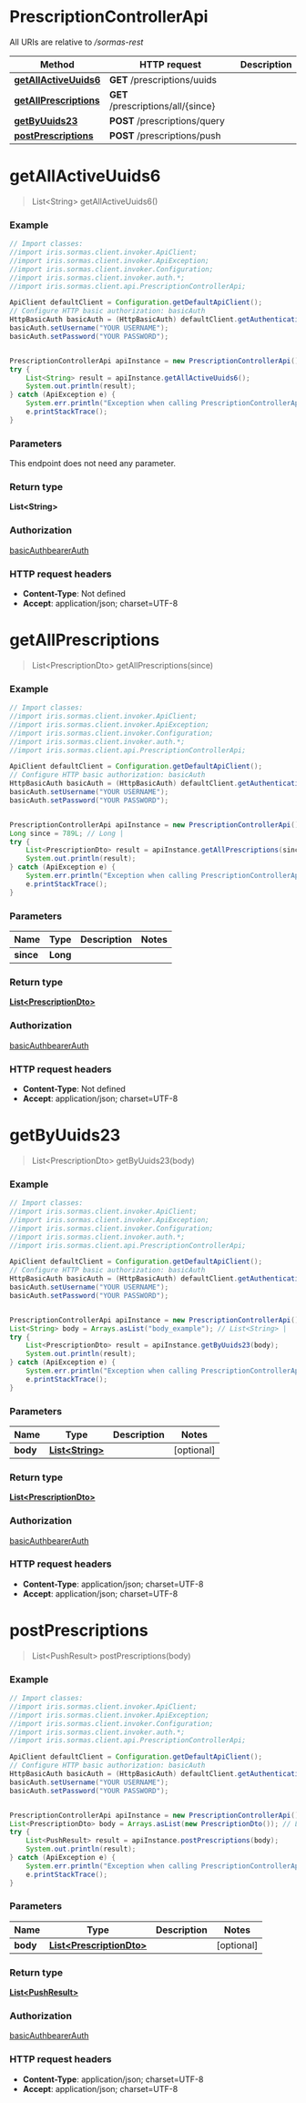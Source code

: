 # PrescriptionControllerApi

All URIs are relative to */sormas-rest*

Method | HTTP request | Description
------------- | ------------- | -------------
[**getAllActiveUuids6**](PrescriptionControllerApi.md#getAllActiveUuids6) | **GET** /prescriptions/uuids | 
[**getAllPrescriptions**](PrescriptionControllerApi.md#getAllPrescriptions) | **GET** /prescriptions/all/{since} | 
[**getByUuids23**](PrescriptionControllerApi.md#getByUuids23) | **POST** /prescriptions/query | 
[**postPrescriptions**](PrescriptionControllerApi.md#postPrescriptions) | **POST** /prescriptions/push | 

<a name="getAllActiveUuids6"></a>
# **getAllActiveUuids6**
> List&lt;String&gt; getAllActiveUuids6()



### Example
```java
// Import classes:
//import iris.sormas.client.invoker.ApiClient;
//import iris.sormas.client.invoker.ApiException;
//import iris.sormas.client.invoker.Configuration;
//import iris.sormas.client.invoker.auth.*;
//import iris.sormas.client.api.PrescriptionControllerApi;

ApiClient defaultClient = Configuration.getDefaultApiClient();
// Configure HTTP basic authorization: basicAuth
HttpBasicAuth basicAuth = (HttpBasicAuth) defaultClient.getAuthentication("basicAuth");
basicAuth.setUsername("YOUR USERNAME");
basicAuth.setPassword("YOUR PASSWORD");


PrescriptionControllerApi apiInstance = new PrescriptionControllerApi();
try {
    List<String> result = apiInstance.getAllActiveUuids6();
    System.out.println(result);
} catch (ApiException e) {
    System.err.println("Exception when calling PrescriptionControllerApi#getAllActiveUuids6");
    e.printStackTrace();
}
```

### Parameters
This endpoint does not need any parameter.

### Return type

**List&lt;String&gt;**

### Authorization

[basicAuth](../README.md#basicAuth)[bearerAuth](../README.md#bearerAuth)

### HTTP request headers

 - **Content-Type**: Not defined
 - **Accept**: application/json; charset=UTF-8

<a name="getAllPrescriptions"></a>
# **getAllPrescriptions**
> List&lt;PrescriptionDto&gt; getAllPrescriptions(since)



### Example
```java
// Import classes:
//import iris.sormas.client.invoker.ApiClient;
//import iris.sormas.client.invoker.ApiException;
//import iris.sormas.client.invoker.Configuration;
//import iris.sormas.client.invoker.auth.*;
//import iris.sormas.client.api.PrescriptionControllerApi;

ApiClient defaultClient = Configuration.getDefaultApiClient();
// Configure HTTP basic authorization: basicAuth
HttpBasicAuth basicAuth = (HttpBasicAuth) defaultClient.getAuthentication("basicAuth");
basicAuth.setUsername("YOUR USERNAME");
basicAuth.setPassword("YOUR PASSWORD");


PrescriptionControllerApi apiInstance = new PrescriptionControllerApi();
Long since = 789L; // Long | 
try {
    List<PrescriptionDto> result = apiInstance.getAllPrescriptions(since);
    System.out.println(result);
} catch (ApiException e) {
    System.err.println("Exception when calling PrescriptionControllerApi#getAllPrescriptions");
    e.printStackTrace();
}
```

### Parameters

Name | Type | Description  | Notes
------------- | ------------- | ------------- | -------------
 **since** | **Long**|  |

### Return type

[**List&lt;PrescriptionDto&gt;**](PrescriptionDto.md)

### Authorization

[basicAuth](../README.md#basicAuth)[bearerAuth](../README.md#bearerAuth)

### HTTP request headers

 - **Content-Type**: Not defined
 - **Accept**: application/json; charset=UTF-8

<a name="getByUuids23"></a>
# **getByUuids23**
> List&lt;PrescriptionDto&gt; getByUuids23(body)



### Example
```java
// Import classes:
//import iris.sormas.client.invoker.ApiClient;
//import iris.sormas.client.invoker.ApiException;
//import iris.sormas.client.invoker.Configuration;
//import iris.sormas.client.invoker.auth.*;
//import iris.sormas.client.api.PrescriptionControllerApi;

ApiClient defaultClient = Configuration.getDefaultApiClient();
// Configure HTTP basic authorization: basicAuth
HttpBasicAuth basicAuth = (HttpBasicAuth) defaultClient.getAuthentication("basicAuth");
basicAuth.setUsername("YOUR USERNAME");
basicAuth.setPassword("YOUR PASSWORD");


PrescriptionControllerApi apiInstance = new PrescriptionControllerApi();
List<String> body = Arrays.asList("body_example"); // List<String> | 
try {
    List<PrescriptionDto> result = apiInstance.getByUuids23(body);
    System.out.println(result);
} catch (ApiException e) {
    System.err.println("Exception when calling PrescriptionControllerApi#getByUuids23");
    e.printStackTrace();
}
```

### Parameters

Name | Type | Description  | Notes
------------- | ------------- | ------------- | -------------
 **body** | [**List&lt;String&gt;**](String.md)|  | [optional]

### Return type

[**List&lt;PrescriptionDto&gt;**](PrescriptionDto.md)

### Authorization

[basicAuth](../README.md#basicAuth)[bearerAuth](../README.md#bearerAuth)

### HTTP request headers

 - **Content-Type**: application/json; charset=UTF-8
 - **Accept**: application/json; charset=UTF-8

<a name="postPrescriptions"></a>
# **postPrescriptions**
> List&lt;PushResult&gt; postPrescriptions(body)



### Example
```java
// Import classes:
//import iris.sormas.client.invoker.ApiClient;
//import iris.sormas.client.invoker.ApiException;
//import iris.sormas.client.invoker.Configuration;
//import iris.sormas.client.invoker.auth.*;
//import iris.sormas.client.api.PrescriptionControllerApi;

ApiClient defaultClient = Configuration.getDefaultApiClient();
// Configure HTTP basic authorization: basicAuth
HttpBasicAuth basicAuth = (HttpBasicAuth) defaultClient.getAuthentication("basicAuth");
basicAuth.setUsername("YOUR USERNAME");
basicAuth.setPassword("YOUR PASSWORD");


PrescriptionControllerApi apiInstance = new PrescriptionControllerApi();
List<PrescriptionDto> body = Arrays.asList(new PrescriptionDto()); // List<PrescriptionDto> | 
try {
    List<PushResult> result = apiInstance.postPrescriptions(body);
    System.out.println(result);
} catch (ApiException e) {
    System.err.println("Exception when calling PrescriptionControllerApi#postPrescriptions");
    e.printStackTrace();
}
```

### Parameters

Name | Type | Description  | Notes
------------- | ------------- | ------------- | -------------
 **body** | [**List&lt;PrescriptionDto&gt;**](PrescriptionDto.md)|  | [optional]

### Return type

[**List&lt;PushResult&gt;**](PushResult.md)

### Authorization

[basicAuth](../README.md#basicAuth)[bearerAuth](../README.md#bearerAuth)

### HTTP request headers

 - **Content-Type**: application/json; charset=UTF-8
 - **Accept**: application/json; charset=UTF-8

